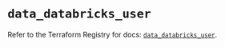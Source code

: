 # `data_databricks_user`

Refer to the Terraform Registry for docs: [`data_databricks_user`](https://registry.terraform.io/providers/databricks/databricks/1.44.0/docs/data-sources/user).
